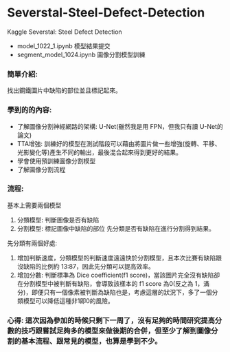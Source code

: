 # Severstal-Steel-Defect-Detection
Kaggle Severstal: Steel Defect Detection

- model_1022_1.ipynb 模型結果提交 
- segment_model_1024.ipynb 圖像分割模型訓練


### 簡單介紹:
找出鋼鐵圖片中缺陷的部位並且標記起來。  



### 學到的的內容:
- 了解圖像分割神經網路的架構: U-Net(雖然我是用 FPN，但我只有讀 U-Net的論文)
- TTA增強: 訓練好的模型在測試階段可以藉由將圖片做一些增強(旋轉、平移、光影變化等)產生不同的輸出，最後混合起來得到更好的結果。
- 學會使用預訓練圖像分割模型
- 了解圖像分割流程

### 流程: 

基本上需要兩個模型
1. 分類模型: 判斷圖像是否有缺陷
2. 分割模型: 標記圖像中缺陷的部位
先分類是否有缺陷在進行分割得到結果。

先分類有兩個好處:
1. 增加判斷速度，分類模型的判斷速度遠遠快於分割模型，且本次比賽有缺陷跟沒缺陷的比例約 13:87，因此先分類可以提高效率。
2. 增加分數: 判斷標準為 Dice coefficient(f1 score)，當該圖片完全沒有缺陷卻在分割模型中被判斷有缺陷，會導致該樣本的 f1 score 為0(反之為 1，滿分)，即便只有一個像素被判斷為缺陷也是，考慮這層的狀況下，多了一個分類模型可以降低這種非1即0的風險。

### 心得: 這次因為參加的時候只剩下一周了，沒有足夠的時間研究提高分數的技巧跟嘗試足夠多的模型來做後期的合併，但至少了解到圖像分割的基本流程、跟常見的模型，也算是學到不少。

